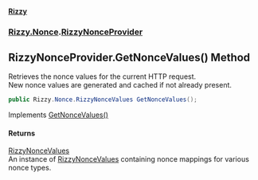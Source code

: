 #### [Rizzy](index 'index')
### [Rizzy.Nonce](Rizzy.Nonce 'Rizzy.Nonce').[RizzyNonceProvider](Rizzy.Nonce.RizzyNonceProvider 'Rizzy.Nonce.RizzyNonceProvider')

## RizzyNonceProvider.GetNonceValues() Method

Retrieves the nonce values for the current HTTP request.   
New nonce values are generated and cached if not already present.

```csharp
public Rizzy.Nonce.RizzyNonceValues GetNonceValues();
```

Implements [GetNonceValues()](Rizzy.Nonce.IRizzyNonceProvider.GetNonceValues() 'Rizzy.Nonce.IRizzyNonceProvider.GetNonceValues()')

#### Returns
[RizzyNonceValues](Rizzy.Nonce.RizzyNonceValues 'Rizzy.Nonce.RizzyNonceValues')  
An instance of [RizzyNonceValues](Rizzy.Nonce.RizzyNonceValues 'Rizzy.Nonce.RizzyNonceValues') containing nonce mappings for various nonce types.